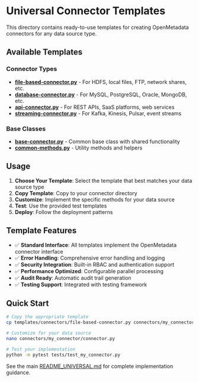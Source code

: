 # Universal Connector Templates

This directory contains ready-to-use templates for creating OpenMetadata connectors for any data source type.

## Available Templates

### Connector Types
- **[file-based-connector.py](file-based-connector.py)** - For HDFS, local files, FTP, network shares, etc.
- **[database-connector.py](database-connector.py)** - For MySQL, PostgreSQL, Oracle, MongoDB, etc.
- **[api-connector.py](api-connector.py)** - For REST APIs, SaaS platforms, web services
- **[streaming-connector.py](streaming-connector.py)** - For Kafka, Kinesis, Pulsar, event streams

### Base Classes
- **[base-connector.py](base-connector.py)** - Common base class with shared functionality
- **[common-methods.py](common-methods.py)** - Utility methods and helpers

## Usage

1. **Choose Your Template**: Select the template that best matches your data source type
2. **Copy Template**: Copy to your connector directory
3. **Customize**: Implement the specific methods for your data source
4. **Test**: Use the provided test templates
5. **Deploy**: Follow the deployment patterns

## Template Features

- ✅ **Standard Interface**: All templates implement the OpenMetadata connector interface
- ✅ **Error Handling**: Comprehensive error handling and logging
- ✅ **Security Integration**: Built-in RBAC and authentication support
- ✅ **Performance Optimized**: Configurable parallel processing
- ✅ **Audit Ready**: Automatic audit trail generation
- ✅ **Testing Support**: Integrated with testing framework

## Quick Start

```bash
# Copy the appropriate template
cp templates/connectors/file-based-connector.py connectors/my_connector/connector.py

# Customize for your data source
nano connectors/my_connector/connector.py

# Test your implementation
python -m pytest tests/test_my_connector.py
```

See the main [README_UNIVERSAL.md](../../README_UNIVERSAL.md) for complete implementation guidance.
